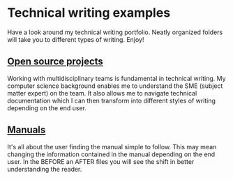 # Technical writing examples
Have a look around my technical writing portfolio. Neatly organized folders will take you to different types of writing. Enjoy!

## [Open source projects](/open-source-projects)
Working with multidisciplinary teams is fundamental in technical writing. My computer science background enables me to understand the SME (subject matter expert) on the team. It also allows me to navigate technical documentation which I can then transform into different styles of writing depending on the end user.

## [Manuals](/manuals)
It's all about the user finding the manual simple to follow. This may mean changing the information contained
in the manual depending on the end user. In the BEFORE an AFTER files you will see the shift in better understanding the reader. 



